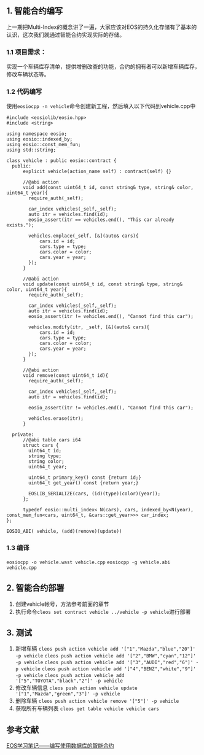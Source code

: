 ## 1. 智能合约编写
上一期把Multi-Index的概念讲了一遍，大家应该对EOS的持久化存储有了基本的认识，这次我们就通过智能合约实现实际的存储。
### 1.1 项目需求：
实现一个车辆库存清单，提供增删改查的功能，合约的拥有者可以新增车辆库存，修改车辆状态等。

### 1.2 代码编写
使用`eosiocpp -n vehicle`命令创建新工程，然后填入以下代码到vehicle.cpp中
```
#include <eosiolib/eosio.hpp>
#include <string>

using namespace eosio;
using eosio::indexed_by;
using eosio::const_mem_fun;
using std::string;

class vehicle : public eosio::contract {
  public:
	  explicit vehicle(action_name self) : contract(self) {}

	  //@abi action
	  void add(const uint64_t id, const string& type, string& color, uint64_t year){
		require_auth(_self);

		car_index vehicles(_self,_self);
		auto itr = vehicles.find(id);
		eosio_assert(itr == vehicles.end(), "This car already exists.");

		vehicles.emplace(_self, [&](auto& cars){
			cars.id = id;
			cars.type = type;
			cars.color = color;
			cars.year = year;		
		});
	  }

	  //@abi action
	  void update(const uint64_t id, const string& type, string& color, uint64_t year){
		require_auth(_self);

		car_index vehicles(_self,_self);
		auto itr = vehicles.find(id);
		eosio_assert(itr != vehicles.end(), "Cannot find this car");

		vehicles.modify(itr, _self, [&](auto& cars){
			cars.id = id;
			cars.type = type;
			cars.color = color;
			cars.year = year;		
		});
	  }

	  //@abi action
	  void remove(const uint64_t id){
		require_auth(_self);

		car_index vehicles(_self,_self);
		auto itr = vehicles.find(id);

		eosio_assert(itr != vehicles.end(), "Cannot find this car");

		vehicles.erase(itr);
	  }

  private:
	  //@abi table cars i64
	  struct cars {
		uint64_t id;
		string type;
		string color;
		uint64_t year;

		uint64_t primary_key() const {return id;}
		uint64_t get_year() const {return year;}

		EOSLIB_SERIALIZE(cars, (id)(type)(color)(year));
	  };

	  typedef eosio::multi_index< N(cars), cars, indexed_by<N(year), const_mem_fun<cars, uint64_t, &cars::get_year>>> car_index;
};

EOSIO_ABI( vehicle, (add)(remove)(update))
```
### 1.3 编译
`eosiocpp -o vehicle.wast vehicle.cpp`
`eosiocpp -g vehicle.abi vehicle.cpp`

## 2. 智能合约部署
1. 创建vehicle帐号，方法参考前面的章节
2. 执行命令`cleos set contract vehicle ../vehicle -p vehicle`进行部署

## 3. 测试
1. 新增车辆
`cleos push action vehicle add '["1","Mazda","blue","20"]' -p vehicle`
`cleos push action vehicle add '["2","BMW","cyan","12"]' -p vehicle`
`cleos push action vehicle add '["3","AUDI","red","6"]' -p vehicle`
`cleos push action vehicle add '["4","BENZ","white","9"]' -p vehicle`
`cleos push action vehicle add '["5","TOYOTA","black","2"]' -p vehicle`
2. 修改车辆信息
`cleos push action vehicle update '["1","Mazda","green","3"]' -p vehicle`
3. 删除车辆
`cleos push action vehicle remove '["5"]' -p vehicle`
4. 获取所有车辆列表
`cleos get table vehicle vehicle cars`

## 参考文献
[EOS学习笔记——编写使用数据库的智能合约](https://blog.csdn.net/Leslie_Ran/article/details/80358517)
